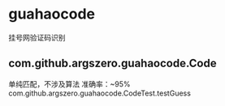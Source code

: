 # guahaocode
挂号网验证码识别

## com.github.argszero.guahaocode.Code
单纯匹配，不涉及算法
准确率：~95% com.github.argszero.guahaocode.CodeTest.testGuess

